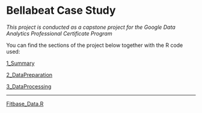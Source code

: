 # Bellabeat Case Study
*This project is conducted as a capstone project for the Google Data Analytics Professional Certificate Program*

You can find the sections of the project below together with the R code used:

[1_Summary](1_Summary.md)

[2_DataPreparation](2_DataPreparation.md)

[3_DataProcessing](3_DataProcessing.md)

----

[Fitbase_Data.R](Fitbase_Data.R)
